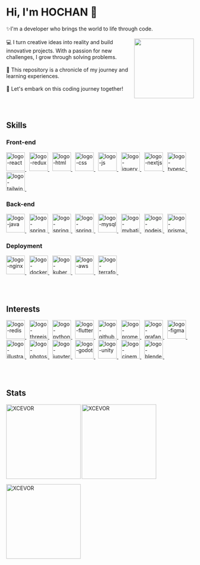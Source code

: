 # Hi, I'm HOCHAN 👋 
✨I'm a developer who brings the world to life through code.
</br></br><img align="right" height="160" src="https://github.com/XCEVOR/XCEVOR/assets/111336041/cc9b0375-45ca-4472-90c0-26ce8608c7f0">
💻 I turn creative ideas into reality and build innovative projects. With a passion for new challenges, I grow through solving problems.
</br></br>
🌟 This repository is a chronicle of my journey and learning experiences.
</br></br>
🚀 Let's embark on this coding journey together!


</br></br>


## Skills
### Front-end
<a href="https://www.react.dev/" target="_blank" rel="noreferrer"> 
<img width="50" height="50" src="https://blog.kakaocdn.net/dn/kRdnz/btstxidPrlN/8c1EoTpdxH5WTRHlD8g8M1/tfile.svg" alt="logo-react"> </a> &nbsp;
<a href="https://redux.js.org/" target="_blank" rel="noreferrer"> 
<img width="50" height="50" src="https://blog.kakaocdn.net/dn/l29iK/btstwXnwuz3/eMbhZt416fdkKUitH6oeuk/tfile.svg" alt="logo-redux"> </a> &nbsp;
<a href="https://en.wikipedia.org/wiki/HTML" target="_blank" rel="noreferrer"> 
<img width="50" height="50" src="https://blog.kakaocdn.net/dn/M0rc3/btstzxBlvSt/M8lEDiRSXWLygIbC5d4Fj1/tfile.svg" alt="logo-html"> </a> &nbsp;
<a href="https://en.wikipedia.org/wiki/CSS" target="_blank" rel="noreferrer"> 
<img width="50" height="50" src="https://blog.kakaocdn.net/dn/bf3sw9/btstxln9yaP/hZaqcLPDjGuY2H6Sibr5o1/tfile.svg" alt="logo-css"> </a> &nbsp;
<a href="https://www.js.org/" target="_blank" rel="noreferrer"> 
<img width="50" height="50" src="https://blog.kakaocdn.net/dn/bN5ped/btstvQJbM7z/9HyV2djPKbEkIScksfFUp1/tfile.svg" alt="logo-js"> </a> &nbsp;
<a href="https://www.jquery.com/" target="_blank" rel="noreferrer"> 
<img width="50" height="50" src="https://blog.kakaocdn.net/dn/nq0JP/btstC1K8Hgh/G3D11q0mwBwu0NrlFEB9l1/tfile.svg" alt="logo-jquery"> </a> &nbsp;
<!-- </br> -->

<a href="https://nextjs.org/" target="_blank" rel="noreferrer"> 
<img width="50" height="50" src="https://blog.kakaocdn.net/dn/dtrSCJ/btsuSnD8gvN/1O2lTaG2JxKjDbszg1kB21/tfile.svg" alt="logo-nextjs"> </a> &nbsp;
<a href="https://www.typescriptlang.org/" target="_blank" rel="noreferrer"> 
<img width="50" height="50" src="https://blog.kakaocdn.net/dn/RV5Hh/btsuSf69fwX/ZVfJTNegtVAfe5AxhYsjTk/tfile.svg" alt="logo-typescript"> </a> &nbsp;
<a href="https://tailwindcss.com/" target="_blank" rel="noreferrer"> 
<img width="50" height="50" src="https://blog.kakaocdn.net/dn/bbpehk/btsuG40eJ1A/USkZeNtLXKkSsXUZxHSoR1/tfile.svg" alt="logo-tailwind"> </a> &nbsp;
</br>


### Back-end
<a href="https://www.java.com/" target="_blank" rel="noreferrer"> 
<img width="50" height="50" src="https://blog.kakaocdn.net/dn/bVPTdh/btstC3zX2sf/F2NnaGNUX8deh9bAdH51zK/tfile.svg" alt="logo-java"> </a> &nbsp;
<a href="https://spring.io/projects/spring-framework" target="_blank" rel="noreferrer"> 
<img width="50" height="50" src="https://blog.kakaocdn.net/dn/8PySS/btsydoHT6M4/IbLwLnHa1kBDEquxiKWnk1/tfile.svg" alt="logo-spring-framework"> </a> &nbsp;
<a href="https://spring.io/projects/spring-boot" target="_blank" rel="noreferrer"> 
<img width="50" height="50" src="https://blog.kakaocdn.net/dn/RXw73/btstrRoiJiZ/sbLYQkJ5HBELAmwCs6GKHK/tfile.svg" alt="logo-spring-boot"> </a> &nbsp;
<a href="https://spring.io/projects/spring-security" target="_blank" rel="noreferrer"> 
<img width="50" height="50" src="https://blog.kakaocdn.net/dn/ewXdpk/btsycqlEKna/OSs6dJQGDVFL1PidTBowA1/tfile.svg" alt="logo-spring-security"> </a> &nbsp;
<a href="https://www.mysql.com/" target="_blank" rel="noreferrer"> 
<img width="50" height="50" src="https://blog.kakaocdn.net/dn/bKXu3L/btstxkJv1WL/TIAsFICqHKWY3INbnZL9a0/tfile.svg" alt="logo-mysql"> </a> &nbsp;
<a href="https://www.mybatis.org/" target="_blank" rel="noreferrer"> 
<img width="50" height="50" src="https://blog.kakaocdn.net/dn/beT4kv/btstxkpaJ19/FOCrV98ZFdflgGseW4KnW0/tfile.svg" alt="logo-mybatis"> </a> &nbsp;
<!-- </br> -->


<a href="https://www.nodejs.org/" target="_blank" rel="noreferrer"> 
<img width="50" height="50" src="https://blog.kakaocdn.net/dn/cafG89/btstwIqzvQT/zQXORFhwMf4Cqm0O3OSIX0/tfile.svg" alt="logo-nodejs"> </a> &nbsp;
<a href="https://www.prisma.io/" target="_blank" rel="noreferrer"> 
<img width="50" height="50" src="https://blog.kakaocdn.net/dn/SwmNF/btsx0MIrBW8/l6IcgXMRGQM0nAWJyzIU51/tfile.svg" alt="logo-prisma"> </a> &nbsp;
</br>

### Deployment
<a href="https://nginx.org/" target="_blank" rel="noreferrer"> 
<img width="50" height="50" src="https://blog.kakaocdn.net/dn/52QDP/btsyVhPovFs/kuCaxfJJWeXHSgTVPtfKU1/tfile.svg" alt="logo-nginx"> </a> &nbsp;
<a href="https://www.docker.com/" target="_blank" rel="noreferrer"> 
<img width="50" height="50" src="https://blog.kakaocdn.net/dn/bs2ugM/btstq9iaV6I/XRmXVSlHhgiZYEfm4RKp4k/tfile.svg" alt="logo-docker"> </a> &nbsp;
<a href="https://kubernetes.io/" target="_blank" rel="noreferrer"> 
<img width="50" height="50" src="https://blog.kakaocdn.net/dn/vmZrL/btstxkvYLIJ/8vAqtEROIKa8AXknsCbGK0/tfile.svg" alt="logo-kubernetes"> </a> &nbsp;
<a href="https://aws.amazon.com/" target="_blank" rel="noreferrer"> 
<img width="50" height="50" src="https://blog.kakaocdn.net/dn/ctuYqD/btstztTeQob/6Hy0EkSZJHXsDtunkyYbzk/tfile.svg" alt="logo-aws"> </a> &nbsp;
<a href="https://www.terraform.io/" target="_blank" rel="noreferrer"> 
<img width="50" height="50" src="https://blog.kakaocdn.net/dn/Ary0c/btstzlAUYcA/1whzIr1kysFza6sizmybsk/tfile.svg" alt="logo-terraform"> </a> &nbsp;


</br></br>



## Interests
<a href="https://redis.io/" target="_blank" rel="noreferrer"> 
<img width="50" height="50" src="https://blog.kakaocdn.net/dn/6qBGp/btsuqz04SvP/Mt0GplhD2f2uiCeTdfOl8K/tfile.svg" alt="logo-redis"> </a> &nbsp;
<a href="https://threejs.org/" target="_blank" rel="noreferrer"> 
<img width="50" height="50" src="https://blog.kakaocdn.net/dn/dpmAhv/btsylB05Urv/k5TrV4Rl1NMKxn6XV8Kzv0/tfile.svg" alt="logo-threejs"> </a> &nbsp;
<a href="https://www.python.org/" target="_blank" rel="noreferrer"> 
<img width="50" height="50" src="https://blog.kakaocdn.net/dn/Vj7HL/btstxo6b7DC/IREDc7k3eJEnmB4niRu3TK/tfile.svg" alt="logo-python"> </a> &nbsp;
<a href="https://www.flutter.dev/" target="_blank" rel="noreferrer"> 
<img width="50" height="50" src="https://blog.kakaocdn.net/dn/TrMNW/btstx5k2Ape/e1cLllMv5zZO717EsJ6ZCK/tfile.svg" alt="logo-flutter"> </a> &nbsp;
<!-- </br></br> -->

<a href="https://www.github.com/" target="_blank" rel="noreferrer"> 
<img width="50" height="50" src="https://blog.kakaocdn.net/dn/bngBsH/btstx5L866H/kWD4gv6FLlg50qZkEZFr50/tfile.svg" alt="logo-github"> </a> &nbsp;
<a href="https://prometheus.io/" target="_blank" rel="noreferrer"> 
<img width="50" height="50" src="https://blog.kakaocdn.net/dn/bhlAWL/btstwZ6Gi8R/iiEBx2PpWp3VVwLkcSmY1k/tfile.svg" alt="logo-prometheus"> </a> &nbsp;
<a href="https://grafana.com/" target="_blank" rel="noreferrer"> 
<img width="50" height="50" src="https://blog.kakaocdn.net/dn/Y5ykE/btstCWHAU5W/qlm5ULmo8cl8ivhQTiBqa0/tfile.svg" alt="logo-grafana"> </a> &nbsp;
<!-- </br></br> -->

<a href="https://www.figma.com/" target="_blank" rel="noreferrer"> 
<img width="50" height="50" src="https://blog.kakaocdn.net/dn/tu9vv/btstq9oWiqR/15iVGIh8uHXLP9Z4ViOdaK/tfile.svg" alt="logo-figma"> </a> &nbsp;
<a href="https://www.adobe.com/products/illustrator/" target="_blank" rel="noreferrer"> 
<img width="50" height="50" src="https://blog.kakaocdn.net/dn/cg7ckp/btstzkPwonT/ZqZQ0N2SY277TLMi7S8TEK/tfile.svg" alt="logo-illustrator"> </a> &nbsp;
<a href="https://www.adobe.com/products/photoshop/" target="_blank" rel="noreferrer"> 
<img width="50" height="50" src="https://blog.kakaocdn.net/dn/ClTZf/btsts5sRbKl/IvukDh57HrjhTteKuO5Gjk/tfile.svg" alt="logo-photoshop"> </a> &nbsp;
<!-- </br></br> -->

<a href="https://jupyter.org/" target="_blank" rel="noreferrer"> 
<img width="50" height="50" src="https://blog.kakaocdn.net/dn/cclcKJ/btsvk0C57cN/1zDhkBjzDVikgUFndlHe5K/tfile.svg" alt="logo-jupyter"> </a> &nbsp;
<a href="https://godotengine.org/" target="_blank" rel="noreferrer"> 
<img width="50" height="50" src="https://blog.kakaocdn.net/dn/bXlWKa/btstw3BfGKk/AX2LalS7PEGfSSoMs9skg1/tfile.svg" alt="logo-godot"> </a> &nbsp;
<a href="https://unity.com/" target="_blank" rel="noreferrer"> 
<img width="50" height="50" src="https://blog.kakaocdn.net/dn/buorze/btsts7KUQlg/3dqXlVkd6kqXjimBUhIurk/tfile.svg" alt="logo-unity"> </a> &nbsp;
<a href="https://www.maxon.net/cinema-4d" target="_blank" rel="noreferrer"> 
<img width="50" height="50" src="https://blog.kakaocdn.net/dn/bLRF0F/btstxlVXyhV/fd0u310kFIwRDZDmtBDCI0/tfile.svg" alt="logo-cinema4d"> </a> &nbsp;
<a href="https://www.blender.org/" target="_blank" rel="noreferrer"> 
<img width="50" height="50" src="https://blog.kakaocdn.net/dn/cBwnIH/btstwYs8yON/qvDKfrsNcfNi6VNhjrhse0/tfile.svg" alt="logo-blender"> </a> &nbsp;
<!-- </br></br> -->



</br></br>

## Stats
<p><img align="left" height="200" src="https://github-readme-stats.vercel.app/api/top-langs?username=XCEVOR&locale=en&layout=compact&theme=gotham&count_private=true&langs_count=8" alt="XCEVOR" /></p>
<p><img align="center" height="200" src="https://github-readme-stats.vercel.app/api?username=XCEVOR&locale=en&layout=compact&theme=gotham&count_private=true" alt="XCEVOR" /></p>
<p><img align="center" height="200" src="https://github-readme-streak-stats.herokuapp.com/?user=XCEVOR&locale=en&layout=compact&theme=gotham&count_private=true" alt="XCEVOR" /></p>
</br></br>

<p><img align="center" height="200" src="https://github-readme-stats.vercel.app/api?username=YourUsername&theme=transparent&show_icons=true&title_color=00FF00&icon_color=00FF00&text_color=00FF00&bg_color=000000/> 
